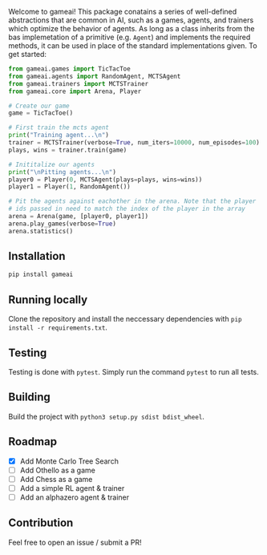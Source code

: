 Welcome to gameai! This package conatains a series of well-defined abstractions that are common in AI, such as a games, agents, and trainers which optimize the behavior of agents. As long as a class inherits from the bas implemetation of a primitive (e.g. `Agent`) and implements the required methods, it can be used in place of the standard implementations given. To get started:

```python
from gameai.games import TicTacToe
from gameai.agents import RandomAgent, MCTSAgent
from gameai.trainers import MCTSTrainer
from gameai.core import Arena, Player

# Create our game
game = TicTacToe()

# First train the mcts agent
print("Training agent...\n")
trainer = MCTSTrainer(verbose=True, num_iters=10000, num_episodes=100)
plays, wins = trainer.train(game)

# Inititalize our agents
print("\nPitting agents...\n")
player0 = Player(0, MCTSAgent(plays=plays, wins=wins))
player1 = Player(1, RandomAgent())

# Pit the agents against eachother in the arena. Note that the player
# ids passed in need to match the index of the player in the array
arena = Arena(game, [player0, player1])
arena.play_games(verbose=True)
arena.statistics()
```

## Installation

```bash
pip install gameai
```

## Running locally

Clone the repository and install the neccessary dependencies with `pip install -r requirements.txt`.

## Testing

Testing is done with `pytest`. Simply run the command `pytest` to run all tests.

## Building

Build the project with `python3 setup.py sdist bdist_wheel`.

## Roadmap

- [x] Add Monte Carlo Tree Search
- [ ] Add Othello as a game
- [ ] Add Chess as a game
- [ ] Add a simple RL agent & trainer
- [ ] Add an alphazero agent & trainer

## Contribution

Feel free to open an issue / submit a PR!
